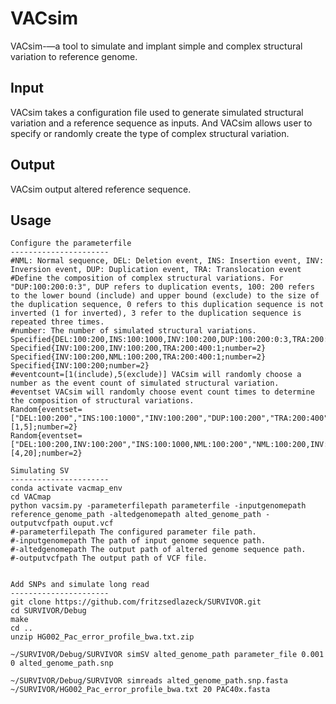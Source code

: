 # VACsim
VACsim-—a tool to simulate and implant simple and complex structural variation to reference genome.

Input
-----

VACsim takes a configuration file used to generate simulated structural variation and a reference sequence as inputs. And VACsim allows user to specify or randomly create the type of complex structural variation.

Output
------

VACsim output altered reference sequence.

Usage
----------------------
    Configure the parameterfile
    ----------------------
    #NML: Normal sequence, DEL: Deletion event, INS: Insertion event, INV: Inversion event, DUP: Duplication event, TRA: Translocation event 
    #Define the composition of complex structural variations. For "DUP:100:200:0:3", DUP refers to duplication events, 100: 200 refers to the lower bound (include) and upper bound (exclude) to the size of the duplication sequence, 0 refers to this duplication sequence is not inverted (1 for inverted), 3 refer to the duplication sequence is repeated three times.    
    #number: The number of simulated structural variations.
    Specified{DEL:100:200,INS:100:1000,INV:100:200,DUP:100:200:0:3,TRA:200:400:1;number=2}
    Specified{INV:100:200,INV:100:200,TRA:200:400:1;number=2}
    Specified{INV:100:200,NML:100:200,TRA:200:400:1;number=2}
    Specified{INV:100:200;number=2}
    #eventcount=[1(include),5(exclude)] VACsim will randomly choose a number as the event count of simulated structural variation.
    #eventset VACsim will randomly choose event count times to determine the composition of structural variations. 
    Random{eventset=["DEL:100:200","INS:100:1000","INV:100:200","DUP:100:200","TRA:200:400"];eventcount=[1,5];number=2}
    Random{eventset=["DEL:100:200,INV:100:200","INS:100:1000,NML:100:200","NML:100:200,INV:100:200","DUP:100:200","TRA:200:400"];eventcount=[4,20];number=2}
        
    Simulating SV
    ----------------------
    conda activate vacmap_env
    cd VACmap
    python vacsim.py -parameterfilepath parameterfile -inputgenomepath reference_genome_path -altedgenomepath alted_genome_path -outputvcfpath ouput.vcf
    #-parameterfilepath The configured parameter file path. 
    #-inputgenomepath The path of input genome sequence path. 
    #-altedgenomepath The output path of altered genome sequence path. 
    #-outputvcfpath The output path of VCF file. 

    
    Add SNPs and simulate long read
    ----------------------
    git clone https://github.com/fritzsedlazeck/SURVIVOR.git
    cd SURVIVOR/Debug
    make
    cd ..
    unzip HG002_Pac_error_profile_bwa.txt.zip
    
    ~/SURVIVOR/Debug/SURVIVOR simSV alted_genome_path parameter_file 0.001 0 alted_genome_path.snp
    
    ~/SURVIVOR/Debug/SURVIVOR simreads alted_genome_path.snp.fasta ~/SURVIVOR/HG002_Pac_error_profile_bwa.txt 20 PAC40x.fasta
